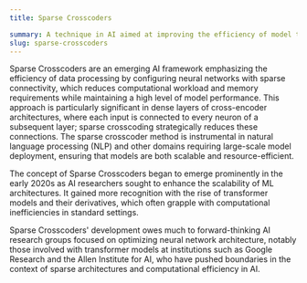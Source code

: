 ```yaml
---
title: Sparse Crosscoders

summary: A technique in AI aimed at improving the efficiency of model training and inference by using sparse connections between layers rather than dense connections.
slug: sparse-crosscoders
---
```


Sparse Crosscoders are an emerging AI framework emphasizing the efficiency of data processing by configuring neural networks with sparse connectivity, which reduces computational workload and memory requirements while maintaining a high level of model performance. This approach is particularly significant in dense layers of cross-encoder architectures, where each input is connected to every neuron of a subsequent layer; sparse crosscoding strategically reduces these connections. The sparse crosscoder method is instrumental in natural language processing (NLP) and other domains requiring large-scale model deployment, ensuring that models are both scalable and resource-efficient.

The concept of Sparse Crosscoders began to emerge prominently in the early 2020s as AI researchers sought to enhance the scalability of ML architectures. It gained more recognition with the rise of transformer models and their derivatives, which often grapple with computational inefficiencies in standard settings.

Sparse Crosscoders' development owes much to forward-thinking AI research groups focused on optimizing neural network architecture, notably those involved with transformer models at institutions such as Google Research and the Allen Institute for AI, who have pushed boundaries in the context of sparse architectures and computational efficiency in AI.